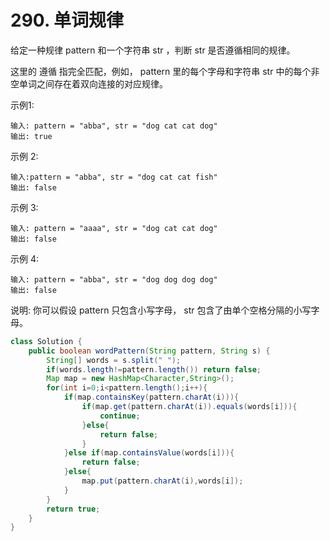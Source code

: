 # 290. 单词规律

给定一种规律 pattern 和一个字符串 str ，判断 str 是否遵循相同的规律。

这里的 遵循 指完全匹配，例如， pattern 里的每个字母和字符串 str 中的每个非空单词之间存在着双向连接的对应规律。

示例1:

	输入: pattern = "abba", str = "dog cat cat dog"
	输出: true
示例 2:

	输入:pattern = "abba", str = "dog cat cat fish"
	输出: false
示例 3:

	输入: pattern = "aaaa", str = "dog cat cat dog"
	输出: false
示例 4:

	输入: pattern = "abba", str = "dog dog dog dog"
	输出: false
说明:
你可以假设 pattern 只包含小写字母， str 包含了由单个空格分隔的小写字母。  

```java
class Solution {
    public boolean wordPattern(String pattern, String s) {
        String[] words = s.split(" ");
        if(words.length!=pattern.length()) return false;
        Map map = new HashMap<Character,String>();
        for(int i=0;i<pattern.length();i++){
            if(map.containsKey(pattern.charAt(i))){
                if(map.get(pattern.charAt(i)).equals(words[i])){
                    continue;
                }else{
                    return false;
                }
            }else if(map.containsValue(words[i])){
                return false;
            }else{
                map.put(pattern.charAt(i),words[i]);
            }
        }
        return true;
    }
}
```

